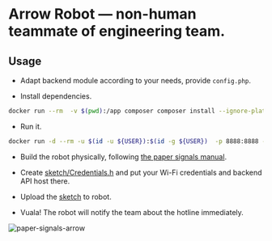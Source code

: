 # Arrow Robot — non-human teammate of engineering team.

## Usage
* Adapt backend module according to your needs, provide `config.php`.

* Install dependencies.
```bash
docker run --rm  -v $(pwd):/app composer composer install --ignore-platform-reqs
```

* Run it.
```bash
docker run -d --rm -u $(id -u ${USER}):$(id -g ${USER})  -p 8888:8888 -v $(pwd):/app -w /app chialab/php:7.4 php -S 0.0.0.0:8888
```

* Build the robot physically, following [the paper signals manual](https://papersignals.withgoogle.com/).

* Create [sketch/Credentials.h](/sketch/Credentials.h) and put your Wi-Fi credentials and backend API host there.

* Upload the [sketch](/sketch) to robot.

* Vuala! The robot will notify the team about the hotline immediately.

![paper-signals-arrow](/arrow-video.gif)
